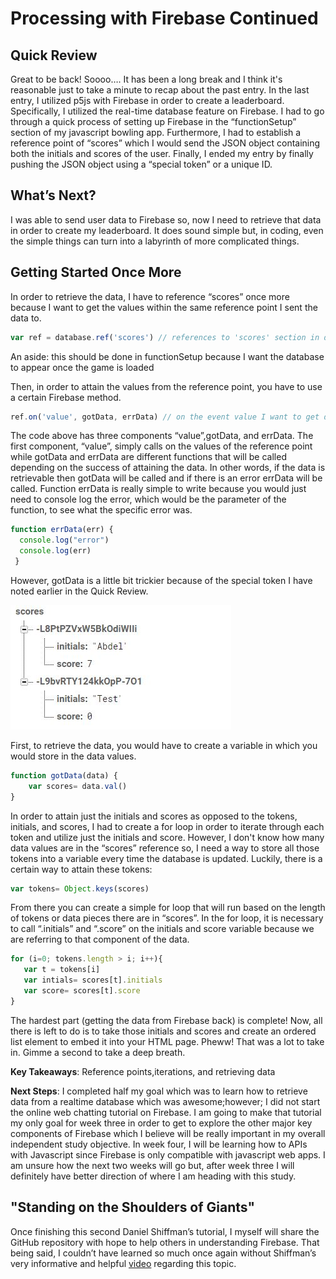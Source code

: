 # Processing with Firebase Continued

## Quick Review

Great to be back! Soooo…. It has been a long break and I think it's reasonable just to take a minute to recap about the past entry. In the last entry, I utilized p5js with Firebase in order to create a leaderboard. Specifically, I utilized the real-time database feature on Firebase. I had to go through a quick process of setting up Firebase in the “functionSetup” section of my javascript bowling app. Furthermore, I had to establish a reference point of “scores” which I would send the JSON object containing both the initials and scores of the user. Finally, I ended my entry by finally pushing the JSON object using a “special token” or a unique ID. 
## What’s Next?

I was able to send user data to Firebase so, now I need to retrieve that data in order to create my leaderboard. It does sound simple but, in coding, even the simple things can turn into a labyrinth of more complicated things. 

## Getting Started Once More

In order to retrieve the data, I have to reference “scores” once more because I want to get the values within the same reference point I sent the data to. 

```javascript
var ref = database.ref('scores') // references to 'scores' section in database
```
 
An aside: this should be done in functionSetup because I want the database to appear once the game is loaded  

Then, in order to attain the values from the reference point, you have to use a certain Firebase method. 

``` javascript
ref.on('value', gotData, errData) // on the event value I want to get data but in case something goes wrong there is going to be a 'rescue' or an error statement
```
The code above has three components “value”,gotData, and errData. The first component, “value”, simply calls on the values of the reference point while gotData and errData are different functions that will be called depending on the success of attaining the data. In other words, if the data is retrievable then gotData will be called and if there is an error errData will be called. Function errData is really simple to write because you would just need to console log the error, which would be the parameter of the function, to see what the specific error was.  


``` javascript
function errData(err) {
  console.log("error")
  console.log(err)
 }
```

However, gotData is a little bit trickier because of the special token I have noted earlier in the Quick Review.

<img src="../images/specialtokens.JPG"/>

First, to retrieve the data, you would have to create a variable in which you would store in the data values.
```javascript
function gotData(data) {
    var scores= data.val()
}
```

In order to attain just the initials and scores as opposed to the tokens, initials, and scores, I had to create a for loop in order to iterate through each token and utilize just the initials and score. However, I don't know how many data values are in the “scores” reference so, I need a way to store all those tokens into a variable every time the database is updated. Luckily, there is a certain way to attain these tokens: 


```javascript
var tokens= Object.keys(scores)
```
From there you can create a simple for loop that will run based on the length of tokens or data pieces there are in “scores”. In the for loop, it is necessary to call “.initials” and “.score” on the initials and score variable because we are referring to that component of the data.  

``` javascript
for (i=0; tokens.length > i; i++){
   var t = tokens[i]
   var intials= scores[t].initials
   var score= scores[t].score
}
```
The hardest part (getting the data from Firebase back) is complete! Now, all there is left to do is to take those initials and scores and create an ordered list element to embed it into your HTML page. Pheww! That was a lot to take in. Gimme a second to take a deep breath.       

__Key Takeaways__: Reference points,iterations, and retrieving data

__Next Steps__: I completed half my goal which was to learn how to retrieve data from a realtime database which was awesome;however; I did not start the online web chatting tutorial on Firebase. I am going to make that tutorial my only goal for week three in order to get to explore the other major key components of Firebase which I believe will be really important in my overall independent study objective. In week four, I will be learning how to APIs with Javascript since Firebase is only compatible with javascript web apps. I am unsure how the next two weeks will go but, after week three I will definitely have better direction of where I am heading with this study. 


## "Standing on the Shoulders of Giants"

Once finishing this second Daniel Shiffman’s tutorial, I myself will share the GitHub repository with hope to help others in understanding Firebase. That being said, I couldn’t have learned so much once again without Shiffman’s very informative and helpful [video](https://www.youtube.com/watch?v=NcewaPfFR6Y) regarding this topic.  




